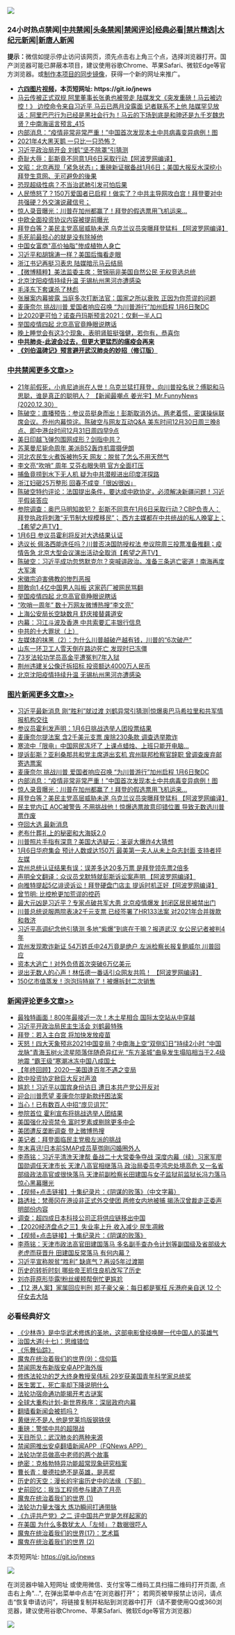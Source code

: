 ![](https://raw.githubusercontent.com/fqnews/bnews/master/64photo/fqnews-qr.jpg)

<div id="tt">
<h3>24小时热点禁闻|<a href="#%E4%B8%AD%E5%85%B1%E7%A6%81%E9%97%BB%E6%9B%B4%E5%A4%9A%E6%96%87%E7%AB%A0">中共禁闻</a>|<a href="#%E5%9B%BE%E7%89%87%E6%96%B0%E9%97%BB%E6%9B%B4%E5%A4%9A%E6%96%87%E7%AB%A0">头条禁闻</a>|<a href="#%E6%96%B0%E9%97%BB%E8%AF%84%E8%AE%BA%E6%9B%B4%E5%A4%9A%E6%96%87%E7%AB%A0">禁闻评论|<a href="#%E5%BF%85%E7%9C%8B%E7%BB%8F%E5%85%B8%E5%A5%BD%E6%96%87">经典必看|<a href="/video.md#%E7%A6%81%E7%89%87%E7%B2%BE%E9%80%89">禁片精选</a>|<a href="https://github.com/fqnews/djy/blob/master/gb/nf1351518.md#1">大纪元新闻</a>|<a href="https://github.com/fqnews/ntdtv/blob/master/gb/prog204.md#1">新唐人新闻</a></h3>
<div><b>提示：</b>微信如提示停止访问该网页，须先点击右上角三个点，选择浏览器打开。国产浏览器可能已屏蔽本项目，建议使用谷歌Chrome、苹果Safari、微软Edge等官方浏览器。或<a href="https://github.com/fqnews/bnews/blob/master/%E5%88%B6%E4%BD%9Cgit%E7%A6%81%E9%97%BB%E9%95%9C%E5%83%8F.md">制作本项目的同步镜像</a>，获得一个新的网址来推广。</div>
<ul>
<li><b><a href="http://d1.bdrive.tk/64.mp4" target="_blank">六四图片视频</a>，本页短网址: https://git.io/jnews</b></li>
<li><a href="/comments/20201230/1457613.md">马云传被正式双规 阿里董事长张勇也被带走 陆媒发文《突发重磅！马云被边控！》 边控命令来自习近平 马云已两月没露面 记者联系不上他 陆媒罕见放话：阿里巴巴行为已经是黑社会行为！马云的下场到底是和珅还是九千岁魏忠贤？中南海谣言预言_415</a></li>
<li><a href="/topimagenews/20201230/1457793.md">内部消息：“疫情非常非常严重！”中国首次发现本土中共病毒变异病例！图</a></li>
<li><a href="/cnnews/20201230/1457547.md">2021年4大黑天鹅 一只比一只恐怖？</a></li>
<li><a href="/cbnews/20201230/1457721.md">习近平政治局开会 刘鹤“坚不除罩”引猜测</a></li>
<li><a href="/cnnews/20201230/1457968.md">奇耻大辱：彭斯竟不同意1月6日采取行动【阿波罗网编译】</a></li>
<li><a href="/cbnews/20201230/1457554.md">文昭：北京再现「紧急状态」；重磅新证据备战1月6日；美国大报反水深挖小拜登生意网、无可避免的後果</a></li>
<li><a href="/cnnews/20201230/1457881.md">恐现超级性病？不当治武肺引发可怕后果</a></li>
<li><a href="/cbnews/20201230/1457741.md">人民愤怒了？150万爱国者已启程！做实了？中共主导网攻白宫！拜登要对中共强硬？外交演说藏信号；</a></li>
<li><a href="/topimagenews/20201230/1457783.md">惊人录音曝光：川普在加州都赢了！拜登的假选票用飞机运来...</a></li>
<li><a href="/cnnews/20201230/1457899.md">中欧全面投资协议内容被提前曝光</a></li>
<li><a href="/topimagenews/20201230/1457573.md">拜登白等？美民主党高层威胁未遂 乌克兰议员突曝拜登猛料 【阿波罗网编译】</a></li>
<li><a href="/lifebaike/20201230/1457880.md">毛死前最担心的就是没有除掉他</a></li>
<li><a href="/cnnews/20201230/1457900.md">中国女富商"高价抽脂"惨成植物人身亡</a></li>
<li><a href="/cbnews/20201230/1457681.md">习近平和胡锦涛一样？美国后悔看走眼</a></li>
<li><a href="/comments/20201230/1457990.md">浙江书记再挺习表忠 陆媒暗示马云结局</a></li>
<li><a href="/comments/20201230/1457683.md">【微博精粹】美法监委主席：贺锦丽非美国自然公民 无权竞选总统</a></li>
<li><a href="/cbnews/20201230/1457794.md">北京沈阳疫情持续升温 无锡杭州黑河亦遭感染</a></li>
<li><a href="/bblog/20201230/1457799.md">毛泽东下套谋杀了林彪</a></li>
<li><a href="/headline/20201230/1457985.md">张展案内幕披露 当庭多次打断法官：国家之所以衰败 正因为你荒谬的问题</a></li>
<li><a href="/topimagenews/20201230/1457911.md">麦康奈尔 挑战川普 爱国者响应召唤 “为川普游行”加州启程 1月6日聚DC</a></li>
<li><a href="/cnnews/20201230/1457712.md">比2020更可怕？诺查丹玛斯预言2021：仅剩一半人口</a></li>
<li><a href="/cbnews/20201230/1457892.md">举国疫情四起 北京高官竟睁眼说瞎话</a></li>
<li><a href="/health/20201230/1457581.md">晚上睡觉会有这3个现象，表明肾脏挺强健，若你有，恭喜你</a></li>
<li><b><a href="/comments/20200211/1275071.md" target="_blank">中共肺炎-此波会过去，但更大更猛烈的瘟疫会再来</a></b></li>
<li><b><a href="/comments/20200207/1272816.md" target="_blank">《刘伯温碑记》预言避开武汉肺炎的妙招（修订版）</a></b></li>
</ul>
</div>

<div class="catlist">
<h3><a href="/cbnews/" target="_blank">中共禁闻</a><span><a href="/cbnews/" target="_blank" rel="nofollow">更多文章>></a></span></h3>
<ul>
<li><a href="/cbnews/20201231/1458205.md" target="_blank">21年前假死，小肯尼迪尚在人世！乌克兰猛打拜登，向川普投名状？傅聪和马思聪，谁是真正的聪明人？ 【新闻最嘲点 姜光宇】Mr.FunnyNews (2020.12.30）‬</a></li>
<li><a href="/cbnews/20201231/1458184.md" target="_blank">陈破空：直播预告：参议员挺身而出！彭斯取消外访。两老着慌，密谋操纵联席会议。乔州内幕惊诧。陈破空与网友互动Q&amp;A 美东时间12月30日周三晚8点、即中港台时间12月31日周四早9点</a></li>
<li><a href="/cbnews/20201231/1458180.md" target="_blank">美日印越飞弹包围网成形？剑指中共？</a></li>
<li><a href="/cbnews/20201231/1458158.md" target="_blank">苏莱曼尼毙命周年 美派B52轰炸机震摄伊朗</a></li>
<li><a href="/cbnews/20201231/1458157.md" target="_blank">河北农民生火煮饭被拘5天 网友：脱贫了怎么不用天然气</a></li>
<li><a href="/cbnews/20201231/1458156.md" target="_blank">李文亮“吹哨” 周年 艾芬右眼失明 官方全面打压</a></li>
<li><a href="/cbnews/20201231/1458143.md" target="_blank">捕鱼竟捞到水下无人机 疑为中共潜舰进出印度洋探路</a></li>
<li><a href="/cbnews/20201231/1458142.md" target="_blank">浙江妇砸25万整形 回春不成变「很凶很凶」</a></li>
<li><a href="/cbnews/20201231/1458125.md" target="_blank">陈破空特约评论：法国提出条件，要达成中欧协定，必须解决新疆问题！习近平假装答应</a></li>
<li><a href="/cbnews/20201231/1458106.md" target="_blank">参院调查：奥巴马明知故犯？ 彭斯不同意在1月6日采取行动？CBP负责人：拜登执政将刺激“无节制大规模移民”； 西方主媒都在中共统战的私人晚宴上；【希望之声TV】</a></li>
<li><a href="/cbnews/20201231/1458099.md" target="_blank">1月6日 参议员霍利将反对大选结果认证</a></li>
<li><a href="/cbnews/20201230/1458049.md" target="_blank">选议长 佩洛西能连任吗？川普否决国防授权法 参议院周三投票准备推翻；疫情告急 北京大型会议演出活动全取消【希望之声TV】</a></li>
<li><a href="/cbnews/20201230/1457964.md" target="_blank">陈破空：习近平成功忽悠默克尔？突喊讲政治。准备三条逃亡密道！南海再度大军演</a></li>
<li><a href="/cbnews/20201230/1457934.md" target="_blank">宋徽宗迫害佛教的惨烈恶报</a></li>
<li><a href="/cbnews/20201230/1457930.md" target="_blank">胆敢向1.4亿中国男人叫板 这家药厂被网民骂翻</a></li>
<li><a href="/cbnews/20201230/1457892.md" target="_blank">举国疫情四起 北京高官竟睁眼说瞎话</a></li>
<li><a href="/cbnews/20201230/1457891.md" target="_blank">&#8220;吹哨一周年&#8221; 数十万网友微博热搜&#8221;李文亮&#8221;</a></li>
<li><a href="/cbnews/20201230/1457874.md" target="_blank">上海公安局长空缺数月 舒庆接替龚道安</a></li>
<li><a href="/cbnews/20201230/1457873.md" target="_blank">内幕：习江斗波及香港 中共索要汇丰银行信息</a></li>
<li><a href="/cbnews/20201230/1457828.md" target="_blank">中共的十大罪状（上）</a></li>
<li><a href="/comments/20201230/1457805.md" target="_blank">左媒体的抹黑（2）：为什么川普越破产越有钱，川普的“6次破产”</a></li>
<li><a href="/cbnews/20201230/1457817.md" target="_blank">山东一环卫工人雪天倒在路边死亡 发现时已冻僵</a></li>
<li><a href="/cbnews/20201230/1457816.md" target="_blank">73岁法轮功学员高金平遭冤判7年入狱</a></li>
<li><a href="/cbnews/20201230/1457795.md" target="_blank">荆州违建关公像迁拆招标 投资额达4000万人民币</a></li>
<li><a href="/cbnews/20201230/1457794.md" target="_blank">北京沈阳疫情持续升温 无锡杭州黑河亦遭感染</a></li>

</ul>
</div>
<div class="catlist">
<h3><a href="/topimagenews/" target="_blank">图片新闻</a><span><a href="/topimagenews/" target="_blank" rel="nofollow">更多文章>></a></span></h3>
<ul>
<li><a href="/topimagenews/20201231/1458215.md" target="_blank">习近平最新消息 刚“胜利”就过渡 刘鹤异常引猜测|惊爆奥巴马希拉里和共军情报机构交往</a></li>
<li><a href="/topimagenews/20201231/1458150.md" target="_blank">参议员霍利发声明：1月6日挑战选举人团投票结果</a></li>
<li><a href="/topimagenews/20201231/1458141.md" target="_blank">麦康奈尔提法案 含2千美元支票 废除230条款 调查选举欺诈</a></li>
<li><a href="/topimagenews/20201231/1458135.md" target="_blank">寒流中「限电」中国网民冻坏了 上课点蜡烛、上班只能开电脑…</a></li>
<li><a href="/topimagenews/20201231/1458104.md" target="_blank">提诉彭斯？亚利桑那共和党主席道出玄机 宾州联邦检察官辞职 曾调查废弃邮寄选票案</a></li>
<li><a href="/topimagenews/20201230/1457911.md" target="_blank">麦康奈尔 挑战川普 爱国者响应召唤 “为川普游行”加州启程 1月6日聚DC</a></li>
<li><a href="/topimagenews/20201230/1457793.md" target="_blank">内部消息：“疫情非常非常严重！”中国首次发现本土中共病毒变异病例！图</a></li>
<li><a href="/topimagenews/20201230/1457783.md" target="_blank">惊人录音曝光：川普在加州都赢了！拜登的假选票用飞机运来&#8230;</a></li>
<li><a href="/topimagenews/20201230/1457573.md" target="_blank">拜登白等？美民主党高层威胁未遂 乌克兰议员突曝拜登猛料 【阿波罗网编译】</a></li>
<li><a href="/topimagenews/20201230/1457561.md" target="_blank">民主党内讧 AOC被警告 不用挑战他！惊爆选票故意印错位置 导致无数选川普票作废</a></li>
<li><a href="/topimagenews/20201229/1457362.md" target="_blank">夺回大选 最新消息</a></li>
<li><a href="/comments/20201229/1457210.md" target="_blank">老布什葬礼上的秘密和大海妖2.0</a></li>
<li><a href="/topimagenews/20201229/1457220.md" target="_blank">川普照片手指有深意？美国大选疑云：圣诞大爆炸4大猜想</a></li>
<li><a href="/topimagenews/20201229/1457207.md" target="_blank">1月6日华府集会 预计人数或达150万 最美第一夫人从未上杂志封面 支持者抨左媒</a></li>
<li><a href="/topimagenews/20201229/1457137.md" target="_blank">宾州总统认证结果有误：误差多达20多万票 是拜登领先票2倍多</a></li>
<li><a href="/topimagenews/20201229/1457132.md" target="_blank">声明全文翻译：众议员戈默特就彭斯诉讼案声明 【阿波罗网编译】</a></li>
<li><a href="/topimagenews/20201229/1457112.md" target="_blank">向推特提起5亿诽谤诉讼！拜登硬盘门店主 提诉时机正好【阿波罗网编译】</a></li>
<li><a href="/comments/20201229/1457025.md" target="_blank">曾节明: 比控枪更加荒谬的控药</a></li>
<li><a href="/topimagenews/20201229/1456871.md" target="_blank">最大元凶是习近平？专家点破共军大患 北京疫情爆发 封闭区居民被禁出门</a></li>
<li><a href="/topimagenews/20201229/1456776.md" target="_blank">川普总统说服两院表决2千元支票 已经签署了HR133法案 对2021年合并拨款和救济</a></li>
<li><a href="/topimagenews/20201229/1456722.md" target="_blank">习近平高调纪念他引猜测 多地“紫爆”到底在干嘛？报道武汉 女公民记者被判4年</a></li>
<li><a href="/topimagenews/20201228/1456590.md" target="_blank">宾州发现欺诈新证 54万姓氏中24万竟是绝户 左派检察长报复鲍威尔 川普回应</a></li>
<li><a href="/topimagenews/20201228/1456433.md" target="_blank">资本大逃亡！对外负债首次突破6万亿美元</a></li>
<li><a href="/topimagenews/20201228/1456392.md" target="_blank">说出无数人的心声！林伍德一番话引众网友共鸣！ 【阿波罗网编译】</a></li>
<li><a href="/topimagenews/20201228/1456382.md" target="_blank">150亿市值蒸发！泡泡玛特崩了！被爆拆封二次销售</a></li>

</ul>
</div>
<div class="catlist">
<h3><a href="/comments/" target="_blank">新闻评论</a><span><a href="/comments/" target="_blank" rel="nofollow">更多文章>></a></span></h3>
<ul>
<li><a href="/comments/20201231/1458208.md" target="_blank">最独特画面！800年最接近一次！木土星相合 国际太空站从中穿越</a></li>
<li><a href="/comments/20201231/1458207.md" target="_blank">习近平开政治局民主生活会 刘鹤最特殊</a></li>
<li><a href="/comments/20201231/1458198.md" target="_blank">拜登：若入主白宫 将加快发放疫苗</a></li>
<li><a href="/comments/20201231/1458194.md" target="_blank">天怒！四大天象预兆2021中国变局？中南海上空“双侧幻日”持续2小时 “中国龙脉”青海玉树火流星陨落伴随奇异红光 “东方圣城”曲阜发生塌陷相当于2.4级地震 “霸王级”寒潮冰冻中国八成国土</a></li>
<li><a href="/comments/20201231/1458193.md" target="_blank">【年终回顾】2020—美国逢百年不遇之变局</a></li>
<li><a href="/comments/20201231/1458192.md" target="_blank">欧中投资协定掀巨大反对声浪</a></li>
<li><a href="/comments/20201231/1458190.md" target="_blank">尴尬！习近平以国宾身份访日 遭日本共产党公开反对</a></li>
<li><a href="/comments/20201231/1458182.md" target="_blank">迎合川普愿望 麦康奈尔提新款纾困法案</a></li>
<li><a href="/comments/20201231/1458181.md" target="_blank">当心！已有数百人中招“庞贝诅咒”</a></li>
<li><a href="/comments/20201231/1458177.md" target="_blank">参院首位 霍利宣布将挑战选举人团结果</a></li>
<li><a href="/comments/20201231/1458176.md" target="_blank">美国强化投资禁令 富时罗素或剔除更多中企</a></li>
<li><a href="/comments/20201231/1458167.md" target="_blank">美团遭反垄断调查 登上微博热搜</a></li>
<li><a href="/comments/20201231/1458166.md" target="_blank">美记者：拜登面临民主党极左派的挑战</a></li>
<li><a href="/comments/20201231/1458165.md" target="_blank">年末喜讯!日本前SMAP成员草彅刚闪婚圈外人</a></li>
<li><a href="/comments/20201231/1458154.md" target="_blank">李燕铭：习近平清洗天津帮 备战二十大常委争夺战 深度内幕（续）习家军廖国勋调任天津市长 天津八高官相继落马 政治局委员李鸿忠处境高危 又一名省部级政法高官或很快落马 天津前副检察长田建国与女子监狱前监狱长冯力落马 惊心黑幕曝光</a></li>
<li><a href="/comments/20201231/1458149.md" target="_blank">【视频+点击链接】十集纪录片：《阴谋的败落》（中文字幕）</a></li>
<li><a href="/comments/20201231/1458148.md" target="_blank">路透社：梵蒂冈在港设非正式外交使团 两修女内地被捕 揭汤汉曾裁走正委声明部份内容</a></li>
<li><a href="/comments/20201231/1458138.md" target="_blank">调查：超四成日本科技公司正将供应链移出中国</a></li>
<li><a href="/comments/20201231/1458133.md" target="_blank">【2020经济盘点之三】失业率上升 收入减少 民生凋敝</a></li>
<li><a href="/comments/20201231/1458132.md" target="_blank">【视频+点击链接】十集纪录片：《阴谋的败落》</a></li>
<li><a href="/comments/20201231/1458124.md" target="_blank">李燕铭：天津市政法高官田建国落马 多名副手查办令计划等副国级及省部级大老虎而获晋升 田建国反常落马 有何内幕？</a></li>
<li><a href="/comments/20201231/1458122.md" target="_blank">习近平宣称脱贫“胜利” 缺底气？再设5年过渡期</a></li>
<li><a href="/comments/20201231/1458121.md" target="_blank">历史的转折时刻 哪些帝王抓住良机改写了历史</a></li>
<li><a href="/comments/20201231/1458111.md" target="_blank">刘亦菲原形毕露!粉丝缓颊帮倒忙更尴尬</a></li>
<li><a href="/comments/20201231/1458108.md" target="_blank">【12 港人案】家属回应判刑 郑子豪父亲：每日都是冤枉 斥港府亲自送 12 个仔女去大陆</a></li>

</ul>
</div>

<div class="catlist">
<h3>必看经典好文</h3>
<ul>
<li><a href="/comments/20201013/1412612.md" target="_blank">《少林寺》是中华武术修炼的圣地，这部电影曾经唤醒一代中国人的英雄气</a></li>
<li><a href="/comments/20201110/1428674.md" target="_blank">治国大道(十七)：思维错位</a></li>
<li><a href="/comments/20200527/783191.md" target="_blank">《乐舞仙踪》</a></li>
<li><a href="/topimagenews/20180529/949649.md" target="_blank">魔鬼在统治着我们的世界(9)：信仰篇</a></li>
<li><a href="/comments/20200627/783266.md" target="_blank">禁闻网发布新版安卓APP海外版</a></li>
<li><a href="/comments/20190517/1129285.md" target="_blank">修炼法轮功的芝大终身教授吴伟标 29岁获美国青年科学家总统奖</a></li>
<li><a href="/sohnews/20150904/445868.md" target="_blank">医生罢工，死亡率却下降说明什么</a></li>
<li><a href="/tculture/20121025/73079.md" target="_blank">法轮功宿命通功能揭开考古谜案</a></li>
<li><a href="/comments/20201226/1455351.md" target="_blank">全球大重构计划-新世界秩序：深层政府内幕</a></li>
<li><a href="/fanqiang/20200616/1345793.md" target="_blank">翻墙看新闻会被抓吗？</a></li>
<li><a href="/lifebaike/20190522/1131765.md" target="_blank">黄继光不是人 他是党莱坞版钢铁侠</a></li>
<li><a href="/comments/20200717/1362287.md" target="_blank">重磅：警惕中共的超限战</a></li>
<li><a href="/comments/20200816/1381123.md" target="_blank">天目所见：武汉肺炎的两种来源</a></li>
<li><a href="/comments/20200503/1322531.md" target="_blank">禁闻网推出安卓翻墙新闻APP（FQNews APP）</a></li>
<li><a href="/comments/20200629/1352533.md" target="_blank">法轮功学员做高中老师的两个故事</a></li>
<li><a href="/comments/20200705/783265.md" target="_blank">绝密：克格勃特异功能超常现象研究档案</a></li>
<li><a href="/comments/20180726/727420.md" target="_blank">曹长青：曼德拉绝不是英雄，是恶棍</a></li>
<li><a href="/tculture/20121025/73066.md" target="_blank">历史的天空：漫长的宇宙历史中的法缘（下部）</a></li>
<li><a href="/aomi/history/20141104/323033.md" target="_blank">史前回忆：我当工程师参与建造了月亮</a></li>
<li><a href="/topimagenews/20180519/944624.md" target="_blank">魔鬼在统治着我们的世界 (1)</a></li>
<li><a href="/cbnews/20200816/1381005.md" target="_blank">法轮功力量太强大 炼功瞬间打通带脉</a></li>
<li><a href="/bookonline/20131116/201055.md" target="_blank">《九评共产党》之二 评中国共产党是怎样起家的</a></li>
<li><a href="/comments/20200427/1319933.md" target="_blank">在美国 为什么多数犹太人「左倾」？数据很吓人</a></li>
<li><a href="/topimagenews/20180620/960677.md" target="_blank">魔鬼在统治着我们的世界(17)：艺术篇</a></li>
<li><a href="/topimagenews/20180520/944940.md" target="_blank">魔鬼在统治着我们的世界 (2)</a></li>

</ul>
</div>

本页短网址: https://git.io/jnews

![](https://raw.githubusercontent.com/fqnews/bnews/master/64photo/fqnews-qr.jpg)

在浏览器中输入短网址 或使用微信、支付宝等二维码工具扫描二维码打开页面, 点击右上角"...", 在弹出菜单中点击“在浏览器打开”； 若网页被举报禁止访问，请点击“恢复申请访问”，将链接复制并粘贴到浏览器中打开（请不要使用QQ或360浏览器，建议使用谷歌Chrome、苹果Safari、微软Edge等官方浏览器）

![](https://raw.githubusercontent.com/fqnews/bnews/master/64photo/wx.jpg)